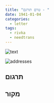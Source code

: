 ```yaml
---
title: "טרם תורגם - "
date: 1941-01-04
categories:
  - letter
tags:
  - rivka
  - needtrans
---
```


![text](/pupko-papers/assets/images/1941-01-04-content.jpg)

![addresses](/pupko-papers/assets/images/1941-01-04-addresses.jpg)

## תרגום


## מקור
